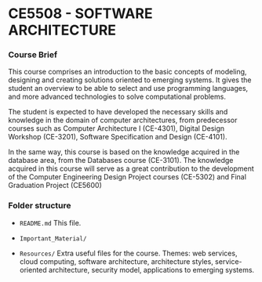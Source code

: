 # CE5508 - SOFTWARE ARCHITECTURE

### Course Brief

This course comprises an introduction to the basic concepts of modeling, designing and creating solutions oriented to emerging systems. It gives the student an overview to be able to select and use programming languages, and more advanced technologies to solve computational problems.

The student is expected to have developed the necessary skills and knowledge in the domain of computer architectures, from predecessor courses such as Computer Architecture I (CE-4301), Digital Design Workshop (CE-3201), Software Specification and Design (CE-4101).

In the same way, this course is based on the knowledge acquired in the database area, from the Databases course (CE-3101). The knowledge acquired in this course will serve as a great contribution to the development of the Computer Engineering Design Project courses (CE-5302) and Final Graduation Project (CE5600)

### Folder structure

- `README.md`
    This file.
    
- `Important_Material/`
  
- `Resources/`
    Extra useful files for the course.
    Themes: web services, cloud computing, software architecture, architecture styles, service-oriented architecture, security model, applications to emerging systems.

